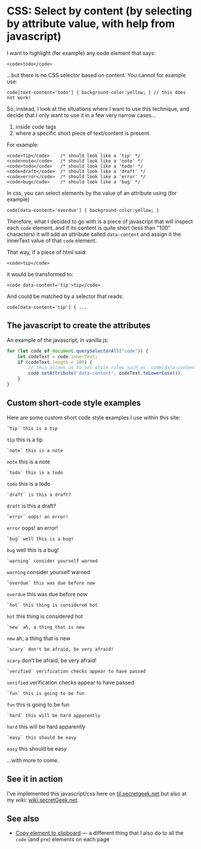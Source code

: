 ﻿# CSS: Select by content (by selecting by attribute value, with help from javascript)

I want to highlight (for example) any code element that says:

	<code>todo</code>

...but there is no CSS selector based on content. You cannot for example use:

	code[text-content='todo'] { background-color:yellow; } // this does not work!

So, instead, I look at the situations where I want to use this technique, and decide that I only want to use it in a few very narrow cases...

1. inside code tags
2. where a specific short piece of text/content is present.

For example:

	<code>tip</code>	/* should look like a 'tip' */
	<code>note</code>	/* should look like a 'note' */
	<code>todo</code>	/* should look like a 'todo' */
	<code>draft</code>	/* should look like a 'draft' */
	<code>error</code>	/* should look like a 'error' */
	<code>bug</code>	/* should look like a 'bug' */

In css, you can select elements by the value of an attribute using (for example)

	code[data-content='overdue'] { background-color:yellow; }

Therefore, what I decided to go with is a piece of javascript that will inspect each `code` element, and if its content is quite short (less than "100" characters) it will add an attribute called `data-content` and assign it the innerText value of that `code` element.

That way, if a piece of html said:

	<code>tip</code>

it would be transformed to:

	<code data-content='tip'>tip</code>

And could be matched by a selector that reads:

	code[data-content='tip'] { ...

## The javascript to create the attributes

An example of the javascript, in vanilla js:

```javascript
for (let code of document.querySelectorAll("code")) {
	let codeText = code.innerText;
	if (codeText.length < 100) {
		// this allows us to set style rules such as `code[data-content='tip']::after { content: " 💡";}`
		code.setAttribute('data-content', codeText.toLowerCase());
	}
}
```

## Custom short-code style examples

Here are some custom short code style examples I use within this site:

	`tip` this is a tip

`tip` this is a tip

	`note` this is a note

`note` this is a note

	`todo` this is a todo

`todo` this is a todo

	`draft` is this a draft?

`draft` is this a draft?

	`error` oops! an error!

`error` oops! an error!

	`bug` well this is a bug!

`bug` well this is a bug!

	`warning` consider yourself warned

`warning` consider yourself warned

	`overdue` this was due before now

`overdue` this was due before now

	`hot` this thing is considered hot

`hot` this thing is considered hot

	`new` ah, a thing that is new

`new` ah, a thing that is new

	`scary` don't be afraid, be very afraid!

`scary` don't be afraid, be very afraid!

	`verified` verification checks appear to have passed

`verified` verification checks appear to have passed

	`fun` this is going to be fun

`fun` this is going to be fun

	`hard` this will be hard apparently

`hard` this will be hard apparently

	`easy` this should be easy

`easy` this should be easy

...with more to come.

## See it in action

I've implemented this javascript/css here on [til.secretgeek.net](../) but also at my wiki: [wiki.secretGeek.net](https://wiki.secretgeek.net).

## See also

- [Copy element to clipboard](../javascript/copy_element_to_clipboard.md) &mdash; a different thing that I also do to all the `code` (and `pre`) elements on each page